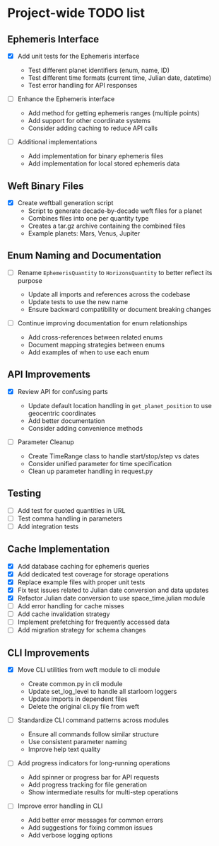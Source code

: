 # Project-wide TODO list

## Ephemeris Interface

- [X] Add unit tests for the Ephemeris interface
  - Test different planet identifiers (enum, name, ID)
  - Test different time formats (current time, Julian date, datetime)
  - Test error handling for API responses

- [ ] Enhance the Ephemeris interface
  - Add method for getting ephemeris ranges (multiple points)
  - Add support for other coordinate systems
  - Consider adding caching to reduce API calls

- [ ] Additional implementations
  - Add implementation for binary ephemeris files
  - Add implementation for local stored ephemeris data

## Weft Binary Files

- [X] Create weftball generation script
  - Script to generate decade-by-decade weft files for a planet
  - Combines files into one per quantity type
  - Creates a tar.gz archive containing the combined files
  - Example planets: Mars, Venus, Jupiter

## Enum Naming and Documentation

- [ ] Rename `EphemerisQuantity` to `HorizonsQuantity` to better reflect its purpose
  - Update all imports and references across the codebase
  - Update tests to use the new name
  - Ensure backward compatibility or document breaking changes

- [ ] Continue improving documentation for enum relationships
  - Add cross-references between related enums
  - Document mapping strategies between enums
  - Add examples of when to use each enum

## API Improvements

- [X] Review API for confusing parts
  - Update default location handling in `get_planet_position` to use geocentric coordinates
  - Add better documentation
  - Consider adding convenience methods

- [ ] Parameter Cleanup
  - Create TimeRange class to handle start/stop/step vs dates
  - Consider unified parameter for time specification
  - Clean up parameter handling in request.py

## Testing

- [ ] Add test for quoted quantities in URL
- [ ] Test comma handling in parameters
- [ ] Add integration tests

## Cache Implementation

- [X] Add database caching for ephemeris queries
- [X] Add dedicated test coverage for storage operations 
- [X] Replace example files with proper unit tests
- [X] Fix test issues related to Julian date conversion and data updates
- [X] Refactor Julian date conversion to use space_time.julian module
- [ ] Add error handling for cache misses
- [ ] Add cache invalidation strategy
- [ ] Implement prefetching for frequently accessed data
- [ ] Add migration strategy for schema changes

## CLI Improvements

- [X] Move CLI utilities from weft module to cli module
  - Create common.py in cli module
  - Update set_log_level to handle all starloom loggers
  - Update imports in dependent files
  - Delete the original cli.py file from weft

- [ ] Standardize CLI command patterns across modules
  - Ensure all commands follow similar structure
  - Use consistent parameter naming
  - Improve help text quality

- [ ] Add progress indicators for long-running operations
  - Add spinner or progress bar for API requests
  - Add progress tracking for file generation
  - Show intermediate results for multi-step operations

- [ ] Improve error handling in CLI
  - Add better error messages for common errors
  - Add suggestions for fixing common issues
  - Add verbose logging options
